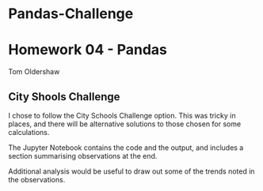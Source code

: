 # Pandas-Challenge
Homework 04 - Pandas
====================

Tom Oldershaw

City Shools Challenge
---------------------
I chose to follow the City Schools Challenge option. This was tricky in places, and there will be alternative solutions to those chosen for some calculations.

The Jupyter Notebook contains the code and the output, and includes a section summarising observations at the end.

Additional analysis would be useful to draw out some of the trends noted in the observations.